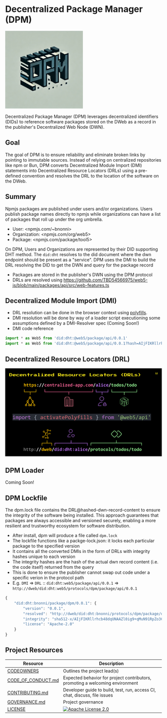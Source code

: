 # Decentralized Package Manager (DPM)

<img src="/docs/img/logo/tan/profile.webp" height=250 width=250 />

Decentralized Package Manager (DPM) leverages decentralized identifiers (DIDs) to reference software packages stored on the DWeb as a record in the publisher's Decentralized Web Node (DWN).

## Goal

The goal of DPM is to ensure reliability and eliminate broken links by pointing to immutable sources. Instead of relying on centralized repositories like npm or Bun, DPM converts Decentralized Module Import (DMI) statements into Decentralized Resource Locators (DRLs) using a pre-defined convention and resolves the DRL to the location of the software on the DWeb.

## Summary

Npmjs packages are published under users and/or organizations. Users publish package names directly to npmjs while organizations can have a list of packages that roll up under the org umbrella.

* User: <npmjs.com/~bnonni>
* Organization: <npmjs.com/org/web5>
* Package: <npmjs.com/package/tool5>

On DPM, Users and Organizations are represented by their DID supporting DHT method. The `did:dht` resolves to the did document where the dwn endpoint should be present as a "service". DPM uses the DMI to build the DRL resolving the DID to get the DWN and query for the package record

* Packages are stored in the publisher's DWN using the DPM protocol
* DRLs are resolved using <https://github.com/TBD54566975/web5-js/blob/main/packages/api/src/web-features.ts>

## Decentralized Module Import (DMI)

* DRL resolution can be done in the browser context using [polyfills](https://github.com/TBD54566975/web5-js/blob/main/packages/api/src/web-features.ts).
* DMI resolution will be done by way of a loader script executioning some assumptions defined by a DMI-Resolver spec (Coming Soon!)
* DMI code reference

```ts
import * as Web5 from 'did:dht:@web5/package/api/0.0.1'
import * as Web5 from 'did:dht:@web5/package/api/0.0.1?hash=AIjFIKRllrhcb48dqUNAAZl0ig9'
```

## Decentralized Resource Locators (DRL)

![drls](./docs/img/drls.png)

## DPM Loader

Coming Soon!

## DPM Lockfile

The dpm.lock file contains the DRL@hashed-dwn-record-content to ensure the integrity of the software being installed. This approach guarantees that packages are always accessible and versioned securely, enabling a more resilient and trustworthy ecosystem for software distribution.

* After install, dpm will produce a file called `dpm.lock`
* The lockfile functions like a packge-lock.json: it locks each particular package to the specified version
* It contains all the converted DMIs in the form of DRLs with integrity hashes unique to each version
* The integrity hashes are the hash of the actual dwn record content (i.e. the code itself) returned from the query
* This is done to ensure the publisher cannot swap out code under a specific verion in the protocol path
* E.g. `DMI` => `DRL` :: `did:dht:web5/package/api/0.0.1` => `http://dweb/did:dht:web5/protocols/dpm/package/api/0.0.1`

```ts
{
    "did:dht:bnonni/package/dpm/0.0.1": {
        "version": "0.0.1",
        "resolved": "http://dweb/did:dht:bnonni/protocols/dpm/package/dpm/0.0.1",
        "integrity": "sha512-x/AIjFIKRllrhcb48dqUNAAZl0ig9+qMuN91RpZo3Cb2+zuibfh+KISl6+kVVyktDz230JKc208UkQwwMqyB+w==/VNCYsUA==",
        "license": "Apache-2.0"
    }
}
```

## Project Resources

| Resource                                   | Description                                                                    |
| ------------------------------------------ | ------------------------------------------------------------------------------ |
| [CODEOWNERS](./CODEOWNERS)                 | Outlines the project lead(s)                                                   |
| [CODE_OF_CONDUCT.md](./CODE_OF_CONDUCT.md) | Expected behavior for project contributors, promoting a welcoming environment |
| [CONTRIBUTING.md](./CONTRIBUTING.md)       | Developer guide to build, test, run, access CI, chat, discuss, file issues     |
| [GOVERNANCE.md](./GOVERNANCE.md)           | Project governance                                                             |
| [LICENSE](./LICENSE)                       | [![Apache License 2.0][apache-license-badge]][apache-license-link]            |

[apache-license-badge]: https://img.shields.io/badge/license-Apache%202.0-blue.svg
[apache-license-link]: https://opensource.org/licenses/Apache-2.0
